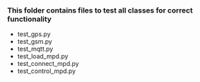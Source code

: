 ### This folder contains files to test all classes for correct functionality

- test_gps.py
- test_gsm.py
- test_mqtt.py
- test_load_mpd.py
- test_connect_mpd.py
- test_control_mpd.py


